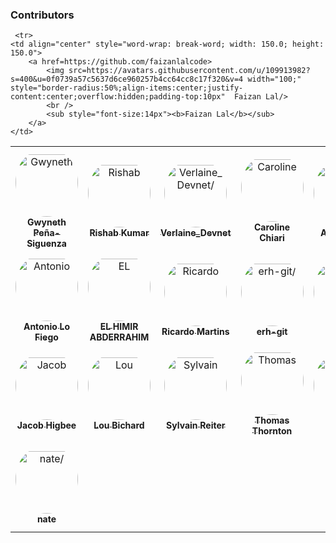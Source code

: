 ### Contributors

<table>
    
     <tr>
    <td align="center" style="word-wrap: break-word; width: 150.0; height: 150.0">
        <a href=https://github.com/faizanlalcode>
            <img src=https://avatars.githubusercontent.com/u/109913982?s=400&u=0f0739a57c5637d6ce960257b4cc64cc8c17f320&v=4 width="100;"  style="border-radius:50%;align-items:center;justify-content:center;overflow:hidden;padding-top:10px"  Faizan Lal/>
            <br />
            <sub style="font-size:14px"><b>Faizan Lal</b></sub>
        </a>
    </td>
<tr>
<tr>
    <td align="center" style="word-wrap: break-word; width: 150.0; height: 150.0">
        <a href=https://github.com/madebygps>
            <img src=https://avatars.githubusercontent.com/u/6733686?v=4 width="100;"  style="border-radius:50%;align-items:center;justify-content:center;overflow:hidden;padding-top:10px" alt=Gwyneth Peña-Siguenza/>
            <br />
            <sub style="font-size:14px"><b>Gwyneth Peña-Siguenza</b></sub>
        </a>
    </td>
    <td align="center" style="word-wrap: break-word; width: 150.0; height: 150.0">
        <a href=https://github.com/rishabkumar7>
            <img src=https://avatars.githubusercontent.com/u/45825464?v=4 width="100;"  style="border-radius:50%;align-items:center;justify-content:center;overflow:hidden;padding-top:10px" alt=Rishab Kumar/>
            <br />
            <sub style="font-size:14px"><b>Rishab Kumar</b></sub>
        </a>
    </td>
    <td align="center" style="word-wrap: break-word; width: 150.0; height: 150.0">
        <a href=https://github.com/verlaine-muhungu>
            <img src=https://avatars.githubusercontent.com/u/39829558?v=4 width="100;"  style="border-radius:50%;align-items:center;justify-content:center;overflow:hidden;padding-top:10px" alt=Verlaine_Devnet/>
            <br />
            <sub style="font-size:14px"><b>Verlaine_Devnet</b></sub>
        </a>
    </td>
    <td align="center" style="word-wrap: break-word; width: 150.0; height: 150.0">
        <a href=https://github.com/CarolineChiari>
            <img src=https://avatars.githubusercontent.com/u/57648401?v=4 width="100;"  style="border-radius:50%;align-items:center;justify-content:center;overflow:hidden;padding-top:10px" alt=Caroline Chiari/>
            <br />
            <sub style="font-size:14px"><b>Caroline Chiari</b></sub>
        </a>
    </td>
    <td align="center" style="word-wrap: break-word; width: 150.0; height: 150.0">
        <a href=https://github.com/Abdennour0210>
            <img src=https://avatars.githubusercontent.com/u/46243233?v=4 width="100;"  style="border-radius:50%;align-items:center;justify-content:center;overflow:hidden;padding-top:10px" alt=Abdennour/>
            <br />
            <sub style="font-size:14px"><b>Abdennour</b></sub>
        </a>
    </td>
    <td align="center" style="word-wrap: break-word; width: 150.0; height: 150.0">
        <a href=https://github.com/joseasync>
            <img src=https://avatars.githubusercontent.com/u/18737977?v=4 width="100;"  style="border-radius:50%;align-items:center;justify-content:center;overflow:hidden;padding-top:10px" alt=Jose Cruz/>
            <br />
            <sub style="font-size:14px"><b>Jose Cruz</b></sub>
        </a>
    </td>
</tr>
<tr>
    <td align="center" style="word-wrap: break-word; width: 150.0; height: 150.0">
        <a href=https://github.com/antoniolofiego>
            <img src=https://avatars.githubusercontent.com/u/33105749?v=4 width="100;"  style="border-radius:50%;align-items:center;justify-content:center;overflow:hidden;padding-top:10px" alt=Antonio Lo Fiego/>
            <br />
            <sub style="font-size:14px"><b>Antonio Lo Fiego</b></sub>
        </a>
    </td>
    <td align="center" style="word-wrap: break-word; width: 150.0; height: 150.0">
        <a href=https://github.com/abdrrahimelh>
            <img src=https://avatars.githubusercontent.com/u/59322515?v=4 width="100;"  style="border-radius:50%;align-items:center;justify-content:center;overflow:hidden;padding-top:10px" alt=EL HIMIR ABDERRAHIM/>
            <br />
            <sub style="font-size:14px"><b>EL HIMIR ABDERRAHIM</b></sub>
        </a>
    </td>
    <td align="center" style="word-wrap: break-word; width: 150.0; height: 150.0">
        <a href=https://github.com/ricmmartins>
            <img src=https://avatars.githubusercontent.com/u/44813563?v=4 width="100;"  style="border-radius:50%;align-items:center;justify-content:center;overflow:hidden;padding-top:10px" alt=Ricardo Martins/>
            <br />
            <sub style="font-size:14px"><b>Ricardo Martins</b></sub>
        </a>
    </td>
    <td align="center" style="word-wrap: break-word; width: 150.0; height: 150.0">
        <a href=https://github.com/erh-git>
            <img src=https://avatars.githubusercontent.com/u/8422319?v=4 width="100;"  style="border-radius:50%;align-items:center;justify-content:center;overflow:hidden;padding-top:10px" alt=erh-git/>
            <br />
            <sub style="font-size:14px"><b>erh-git</b></sub>
        </a>
    </td>
    <td align="center" style="word-wrap: break-word; width: 150.0; height: 150.0">
        <a href=https://github.com/azgcloudev>
            <img src=https://avatars.githubusercontent.com/u/72358828?v=4 width="100;"  style="border-radius:50%;align-items:center;justify-content:center;overflow:hidden;padding-top:10px" alt=Aldair/>
            <br />
            <sub style="font-size:14px"><b>Aldair</b></sub>
        </a>
    </td>
    <td align="center" style="word-wrap: break-word; width: 150.0; height: 150.0">
        <a href=https://github.com/ydamni>
            <img src=https://avatars.githubusercontent.com/u/93495053?v=4 width="100;"  style="border-radius:50%;align-items:center;justify-content:center;overflow:hidden;padding-top:10px" alt=Yassin DAHMOUNI/>
            <br />
            <sub style="font-size:14px"><b>Yassin DAHMOUNI</b></sub>
        </a>
    </td>
</tr>
<tr>
    <td align="center" style="word-wrap: break-word; width: 150.0; height: 150.0">
        <a href=https://github.com/JacobHigbee>
            <img src=https://avatars.githubusercontent.com/u/23349913?v=4 width="100;"  style="border-radius:50%;align-items:center;justify-content:center;overflow:hidden;padding-top:10px" alt=Jacob Higbee/>
            <br />
            <sub style="font-size:14px"><b>Jacob Higbee</b></sub>
        </a>
    </td>
    <td align="center" style="word-wrap: break-word; width: 150.0; height: 150.0">
        <a href=https://github.com/loujaybee>
            <img src=https://avatars.githubusercontent.com/u/5528307?v=4 width="100;"  style="border-radius:50%;align-items:center;justify-content:center;overflow:hidden;padding-top:10px" alt=Lou Bichard/>
            <br />
            <sub style="font-size:14px"><b>Lou Bichard</b></sub>
        </a>
    </td>
    <td align="center" style="word-wrap: break-word; width: 150.0; height: 150.0">
        <a href=https://github.com/sylvainreiter>
            <img src=https://avatars.githubusercontent.com/u/3787458?v=4 width="100;"  style="border-radius:50%;align-items:center;justify-content:center;overflow:hidden;padding-top:10px" alt=Sylvain Reiter/>
            <br />
            <sub style="font-size:14px"><b>Sylvain Reiter</b></sub>
        </a>
    </td>
    <td align="center" style="word-wrap: break-word; width: 150.0; height: 150.0">
        <a href=https://github.com/thomast1906>
            <img src=https://avatars.githubusercontent.com/u/12154020?v=4 width="100;"  style="border-radius:50%;align-items:center;justify-content:center;overflow:hidden;padding-top:10px" alt=Thomas Thornton/>
            <br />
            <sub style="font-size:14px"><b>Thomas Thornton</b></sub>
        </a>
    </td>
    <td align="center" style="word-wrap: break-word; width: 150.0; height: 150.0">
        <a href=https://github.com/vazsingh>
            <img src=https://avatars.githubusercontent.com/u/74464807?v=4 width="100;"  style="border-radius:50%;align-items:center;justify-content:center;overflow:hidden;padding-top:10px" alt=Vaz/>
            <br />
            <sub style="font-size:14px"><b>Vaz</b></sub>
        </a>
    </td>
    <td align="center" style="word-wrap: break-word; width: 150.0; height: 150.0">
        <a href=https://github.com/mpenrow>
            <img src=https://avatars.githubusercontent.com/u/106648?v=4 width="100;"  style="border-radius:50%;align-items:center;justify-content:center;overflow:hidden;padding-top:10px" alt=mpenrow/>
            <br />
            <sub style="font-size:14px"><b>mpenrow</b></sub>
        </a>
    </td>
</tr>
<tr>
    <td align="center" style="word-wrap: break-word; width: 150.0; height: 150.0">
        <a href=https://github.com/nathanrobb>
            <img src=https://avatars.githubusercontent.com/u/3893233?v=4 width="100;"  style="border-radius:50%;align-items:center;justify-content:center;overflow:hidden;padding-top:10px" alt=nate/>
            <br />
            <sub style="font-size:14px"><b>nate</b></sub>
        </a>
    </td>
</tr>
</table>
